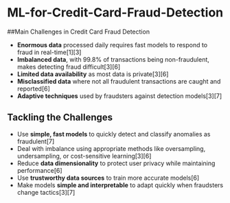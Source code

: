 # ML-for-Credit-Card-Fraud-Detection

##Main Challenges in Credit Card Fraud Detection

- **Enormous data** processed daily requires fast models to respond to fraud in real-time[1][3]
- **Imbalanced data**, with 99.8% of transactions being non-fraudulent, makes detecting fraud difficult[3][6]
- **Limited data availability** as most data is private[3][6]
- **Misclassified data** where not all fraudulent transactions are caught and reported[6]
- **Adaptive techniques** used by fraudsters against detection models[3][7]

## Tackling the Challenges

- Use **simple, fast models** to quickly detect and classify anomalies as fraudulent[7]
- Deal with imbalance using appropriate methods like oversampling, undersampling, or cost-sensitive learning[3][6]
- Reduce **data dimensionality** to protect user privacy while maintaining performance[6]
- Use **trustworthy data sources** to train more accurate models[6]
- Make models **simple and interpretable** to adapt quickly when fraudsters change tactics[3][7]
